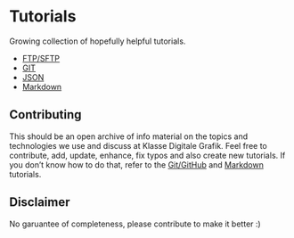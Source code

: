# Tutorials

Growing collection of hopefully helpful tutorials.

- [FTP/SFTP](FTP.md)
- [GIT](GIT.md)
- [JSON](JSON.md)
- [Markdown](Markdown.md)

## Contributing

This should be an open archive of info material on the topics and technologies we use and discuss at Klasse Digitale Grafik.
Feel free to contribute, add, update, enhance, fix typos and also create new tutorials. If you don’t know how to do that, refer to the [Git/GitHub](GIT.md) and [Markdown](Markdown.md) tutorials.

## Disclaimer

No garuantee of completeness, please contribute to make it better :)
